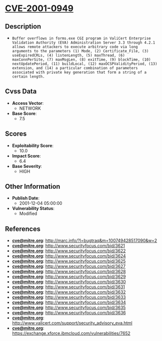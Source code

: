 
# [CVE-2001-0949](http://marc.info/?l=bugtraq&m=100749428517090&w=2)

## Description

- `Buffer overflows in forms.exe CGI program in ValiCert Enterprise Validation Authority (EVA) Administration Server 3.3 through 4.2.1 allows remote attackers to execute arbitrary code via long arguments to the parameters (1) Mode, (2) Certificate_File, (3) useExpiredCRLs, (4) listenLength, (5) maxThread, (6) maxConnPerSite, (7) maxMsgLen, (8) exitTime, (9) blockTime, (10) nextUpdatePeriod, (11) buildLocal, (12) maxOCSPValidityPeriod, (13) extension, and (14) a particular combination of parameters associated with private key generation that form a string of a certain length.`

## Cvss Data

- **Access Vector**:
  - NETWORK
- **Base Score**:
  - 7.5

## Scores

- **Exploitability Score**:
  - 10.0
- **Impact Score**:
  - 6.4
- **Base Severity**:
  - HIGH

## Other Information

- **Publish Date**:
  - 2001-12-04 05:00:00
- **Vulnerability Status**:
  - Modified

## References

- **cve@mitre.org**: http://marc.info/?l=bugtraq&m=100749428517090&w=2
- **cve@mitre.org**: http://www.securityfocus.com/bid/3621
- **cve@mitre.org**: http://www.securityfocus.com/bid/3622
- **cve@mitre.org**: http://www.securityfocus.com/bid/3624
- **cve@mitre.org**: http://www.securityfocus.com/bid/3625
- **cve@mitre.org**: http://www.securityfocus.com/bid/3627
- **cve@mitre.org**: http://www.securityfocus.com/bid/3628
- **cve@mitre.org**: http://www.securityfocus.com/bid/3629
- **cve@mitre.org**: http://www.securityfocus.com/bid/3630
- **cve@mitre.org**: http://www.securityfocus.com/bid/3631
- **cve@mitre.org**: http://www.securityfocus.com/bid/3632
- **cve@mitre.org**: http://www.securityfocus.com/bid/3633
- **cve@mitre.org**: http://www.securityfocus.com/bid/3634
- **cve@mitre.org**: http://www.securityfocus.com/bid/3635
- **cve@mitre.org**: http://www.securityfocus.com/bid/3636
- **cve@mitre.org**: http://www.valicert.com/support/security_advisory_eva.html
- **cve@mitre.org**: https://exchange.xforce.ibmcloud.com/vulnerabilities/7652
